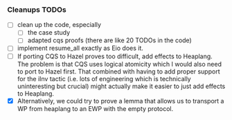 ### Cleanups TODOs

- [ ] clean up the code, especially
  - [ ] the case study
  - [ ] adapted cqs proofs (there are like 20 TODOs in the code)
- [ ] implement resume_all exactly as Eio does it.
- [ ] If porting CQS to Hazel proves too difficult, add effects to Heaplang.  
       The problem is that CQS uses logical atomicity which I would also need to port to Hazel first.
      That combined with having to add proper support for the iInv tactic (i.e. lots of engineering which is technically uninteresting but crucial) might actually make it easier to just add effects to Heaplang.
- [x] Alternatively, we could try to prove a lemma that allows us to transport a WP from heaplang to an EWP with the empty protocol.
